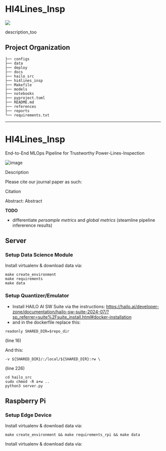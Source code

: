 # HI4Lines_Insp

<a target="_blank" href="https://cookiecutter-data-science.drivendata.org/">
    <img src="https://img.shields.io/badge/CCDS-Project%20template-328F97?logo=cookiecutter" />
</a>

description_too

## Project Organization

```
├── configs
├── data
├── deploy
├── docs
├── hailo_src
├── hi4lines_insp
├── Makefile
├── models
├── notebooks
├── pyproject.toml
├── README.md
├── references
├── reports
└── requirements.txt

```

--------

# HI4Lines_Insp

End-to-End MLOps Pipeline for Trustworthy Power-Lines-Inspection

![image](https://github.com/user-attachments/assets/80c2dbd1-43da-4402-987e-30a17e18db5e)


Description

Please cite our journal paper as such:

Citation

Abstract: Abstract

**TODO**

* differentiate *persample metrics* and *global metrics* (steamline pipeline infererence results)

## Server 

### Setup Data Science Module

Install virtualenv & download data via:

```
make create_environment
make requirements
make data
```


### Setup Quantizer/Emulator

* Install HAILO AI SW Suite via the instructions: https://hailo.ai/developer-zone/documentation/hailo-sw-suite-2024-07/?sp_referrer=suite%2Fsuite_install.html#docker-installation
* and in the dockerfile replace this: 

```
readonly SHARED_DIR=$repo_dir
```

(line 16)

And this: 

```
-v ${SHARED_DIR}/:/local/${SHARED_DIR}:rw \
```

(line 226)

```
cd hailo_src
sudo chmod -R a+w ..
python3 server.py
```

## Raspberry Pi

### Setup Edge Device

Install virtualenv & download data via:

```
make create_environment && make requirements_rpi && make data
```

Install virtualenv & download data via:

